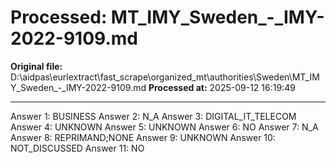 # Processed: MT_IMY_Sweden_-_IMY-2022-9109.md

**Original file:** D:\aidpas\eurlextract\fast_scrape\organized_mt\authorities\Sweden\MT_IMY_Sweden_-_IMY-2022-9109.md
**Processed at:** 2025-09-12 16:19:49

---

Answer 1: BUSINESS
Answer 2: N_A
Answer 3: DIGITAL_IT_TELECOM
Answer 4: UNKNOWN
Answer 5: UNKNOWN
Answer 6: NO
Answer 7: N_A
Answer 8: REPRIMAND;NONE
Answer 9: UNKNOWN
Answer 10: NOT_DISCUSSED
Answer 11: NO